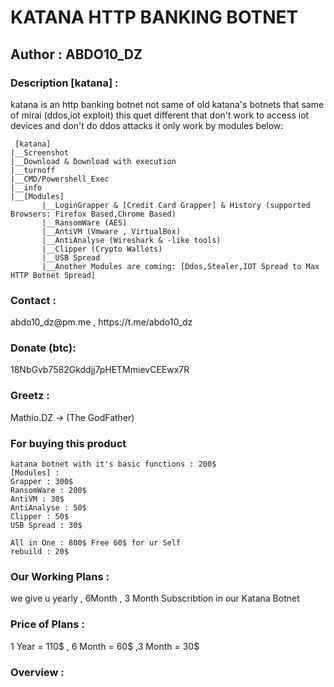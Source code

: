 # KATANA HTTP BANKING BOTNET #
<h2> Author : ABDO10_DZ </h2>
<h3> Description [katana] : </h3> katana is an http banking botnet not same of old katana's botnets that same of mirai (ddos,iot exploit)
this quet different that don't work to access iot devices and don't do ddos attacks it only work by modules below:

     [katana]
	|__Screenshot
	|__Download & Download with execution
	|__turnoff
	|__CMD/Powershell_Exec
	|__info
	|__[Modules]
	       |__LoginGrapper & [Credit Card Grapper] & History (supported Browsers: Firefox Based,Chrome Based)
	       |__RansomWare (AES)
	       |__AntiVM (Vmware , VirtualBox)
	       |__AntiAnalyse (Wireshark & -like tools)
	       |__Clipper (Crypto Wallets)
	       |__USB Spread
	       |__Another Modules are coming: [Ddos,Stealer,IOT Spread to Max HTTP Botnet Spread]

<h3> Contact :</h3> abdo10_dz@pm.me , https://t.me/abdo10_dz 
<h3> Donate (btc):</h3> 18NbGvb7582Gkddjj7pHETMmievCEEwx7R
<h3> Greetz :</h3> Mathio.DZ -> (The GodFather) 

<h3> For buying this product </h3>

	katana botnet with it's basic functions : 200$ 
	[Modules] :
	Grapper : 300$
	RansomWare : 200$
	AntiVM : 30$
	AntiAnalyse : 50$
	Clipper : 50$
	USB Spread : 30$

	All in One : 800$ Free 60$ for ur Self 
	rebuild : 20$
<h3> Our Working Plans :</h3> we give u yearly , 6Month , 3 Month Subscribtion in our Katana Botnet 
<h3> Price of Plans :</h3> 1 Year = 110$ , 6 Month = 60$ ,3 Month = 30$

<h3>Overview :</h3>


